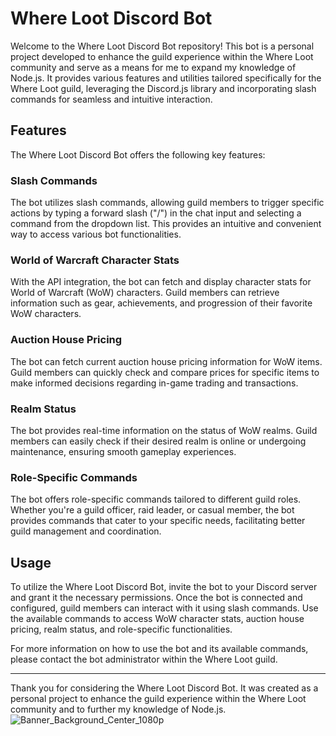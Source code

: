 # Where Loot Discord Bot

Welcome to the Where Loot Discord Bot repository! This bot is a personal project developed to enhance the guild experience within the Where Loot community and serve as a means for me to expand my knowledge of Node.js. It provides various features and utilities tailored specifically for the Where Loot guild, leveraging the Discord.js library and incorporating slash commands for seamless and intuitive interaction.

## Features

The Where Loot Discord Bot offers the following key features:

### Slash Commands

The bot utilizes slash commands, allowing guild members to trigger specific actions by typing a forward slash ("/") in the chat input and selecting a command from the dropdown list. This provides an intuitive and convenient way to access various bot functionalities.

### World of Warcraft Character Stats

With the API integration, the bot can fetch and display character stats for World of Warcraft (WoW) characters. Guild members can retrieve information such as gear, achievements, and progression of their favorite WoW characters.

### Auction House Pricing

The bot can fetch current auction house pricing information for WoW items. Guild members can quickly check and compare prices for specific items to make informed decisions regarding in-game trading and transactions.

### Realm Status

The bot provides real-time information on the status of WoW realms. Guild members can easily check if their desired realm is online or undergoing maintenance, ensuring smooth gameplay experiences.

### Role-Specific Commands

The bot offers role-specific commands tailored to different guild roles. Whether you're a guild officer, raid leader, or casual member, the bot provides commands that cater to your specific needs, facilitating better guild management and coordination.

## Usage

To utilize the Where Loot Discord Bot, invite the bot to your Discord server and grant it the necessary permissions. Once the bot is connected and configured, guild members can interact with it using slash commands. Use the available commands to access WoW character stats, auction house pricing, realm status, and role-specific functionalities.

For more information on how to use the bot and its available commands, please contact the bot administrator within the Where Loot guild.

---

Thank you for considering the Where Loot Discord Bot. It was created as a personal project to enhance the guild experience within the Where Loot community and to further my knowledge of Node.js.
![Banner_Background_Center_1080p](https://github.com/MathewPhilp/DiscordBotJS/assets/95267663/a1d5f775-032a-46cd-91ab-2c4d3afb7e32)
